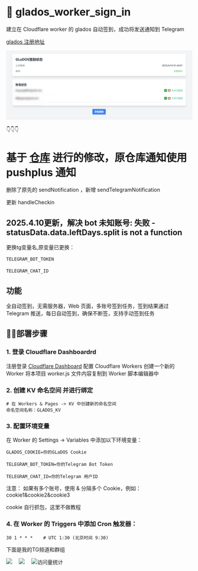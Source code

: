 # 📄 glados_worker_sign_in  
建立在 Cloudflare worker 的 glados 自动签到，成功将发送通知到 Telegram

[glados 注册地址](https://glados.rocks) 

<picture>
  <source media="(prefers-color-scheme: dark)" srcset="https://github.com/Lxi0707/glados_worker/blob/main/glados.jpg">
  <source media="(prefers-color-scheme: light)" srcset="https://github.com/Lxi0707/glados_worker/blob/main/glados.jpg">
  <img alt="自定义图片" src="https://github.com/Lxi0707/glados_worker/blob/main/glados.jpg">
</picture>


👇👇👇
# 基于 [仓库](https://github.com/hailang3014/glados-auto) 进行的修改，原仓库通知使用 pushplus 通知

删除了原先的 sendNotification ，新增 sendTelegramNotification 

更新 handleCheckin

## 2025.4.10更新，解决 bot 未知账号: 失败 - statusData.data.leftDays.split is not a function

更换tg变量名,原变量已更换：

```
TELEGRAM_BOT_TOKEN

TELEGRAM_CHAT_ID
```

## 功能
全自动签到，无需服务器，Web 页面，多账号签到任务，签到结果通过 Telegram 推送，每日自动签到，确保不断签，支持手动签到任务


## 📢📢部署步骤

### 1. 登录 Cloudflare Dashboardrd
注册登录 [Cloudflare Dashboard](https://dash.cloudflare.com/)
配置 Cloudflare Workers
创建一个新的 Worker
将本项目 worker.js 文件内容复制到 Worker 脚本编辑器中

### 2. 创建 KV 命名空间 并进行绑定
```
# 在 Workers & Pages -> KV 中创建新的命名空间
命名空间名称：GLADOS_KV
```

### 3. 配置环境变量
在 Worker 的 Settings -> Variables 中添加以下环境变量：

```
GLADOS_COOKIE=你的GLaDOS Cookie

TELEGRAM_BOT_TOKEN=你的Telegram Bot Token

TELEGRAM_CHAT_ID=你的Telegram 用户ID
```

注意：
如果有多个账号，使用 & 分隔多个 Cookie，例如：cookie1&cookie2&cookie3

cookie 自行抓包，这里不做教程


### 4. 在 Worker 的 Triggers 中添加 Cron 触发器：
```
30 1 * * *    # UTC 1:30 (北京时间 9:30)
```

下面是我的TG频道和群组

  <div>
    <a href="https://t.me/LXi_Collection_hall" target="_blank"><img src="https://img.shields.io/badge/Telegram-频道-rgb(170, 220, 245)" /></a>&emsp;
    <a 
href="https://t.me/LxiCollectionhallChat" target="_blank"><img src="https://img.shields.io/badge/Telegram-群组-rgb(49, 204, 121)" /></a>&emsp;
    <!-- visitor -->
    <img src="https://komarev.com/ghpvc/?username=Lxi0707&label=Views&color=0e75b6&style=flat" alt="访问量统计" />&emsp;
    <!-- wakatime -->
    <!-- <a href="https://wakatime.com/@buptsdz"><img src="https://wakatime.com/badge/user/42d0678c-368b-448b-9a77-5d21c5b55352.svg"/></a> -->
  </div>












